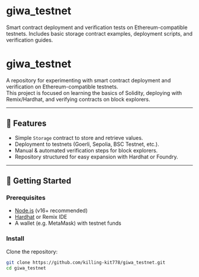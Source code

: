 # giwa_testnet
Smart contract deployment and verification tests on Ethereum-compatible testnets.  Includes basic storage contract examples, deployment scripts, and verification guides.


# giwa_testnet

A repository for experimenting with smart contract deployment and verification on Ethereum-compatible testnets.  
This project is focused on learning the basics of Solidity, deploying with Remix/Hardhat, and verifying contracts on block explorers.

---

## 📌 Features
- Simple `Storage` contract to store and retrieve values.
- Deployment to testnets (Goerli, Sepolia, BSC Testnet, etc.).
- Manual & automated verification steps for block explorers.
- Repository structured for easy expansion with Hardhat or Foundry.

---

## 🚀 Getting Started

### Prerequisites
- [Node.js](https://nodejs.org/) (v16+ recommended)
- [Hardhat](https://hardhat.org/) or Remix IDE
- A wallet (e.g. MetaMask) with testnet funds

### Install
Clone the repository:
```bash
git clone https://github.com/killing-kit778/giwa_testnet.git
cd giwa_testnet

